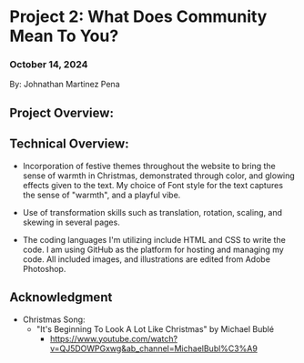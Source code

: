 # Project 2: What Does Community Mean To You?

### October 14, 2024
By: Johnathan Martinez Pena


## Project Overview:



## Technical Overview:

- Incorporation of festive themes throughout the website to bring the sense of warmth in Christmas, demonstrated through color, and glowing effects given to the text. My choice of Font style for the text captures the sense of "warmth", and a playful vibe.
- Use of transformation skills such as translation, rotation, scaling, and skewing in several pages.

- The coding languages I'm utilizing include HTML and CSS to write the code. 
I am using GitHub as the platform for hosting and managing my code. All included images, and illustrations are edited from Adobe Photoshop. 

## Acknowledgment
- Christmas Song: 
    - "It's Beginning To Look A Lot Like Christmas" by Michael Bublé 
         - https://www.youtube.com/watch?v=QJ5DOWPGxwg&ab_channel=MichaelBubl%C3%A9 





